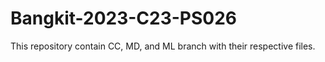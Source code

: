 # Bangkit-2023-C23-PS026
This repository contain CC, MD, and ML branch with their respective files.
